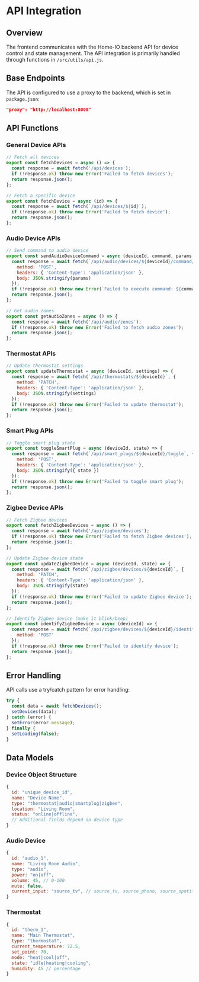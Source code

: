 # API Integration

## Overview

The frontend communicates with the Home-IO backend API for device control and state management. The API integration is primarily handled through functions in `/src/utils/api.js`.

## Base Endpoints

The API is configured to use a proxy to the backend, which is set in `package.json`:

```json
"proxy": "http://localhost:8000"
```

## API Functions

### General Device APIs

```javascript
// Fetch all devices
export const fetchDevices = async () => {
  const response = await fetch('/api/devices');
  if (!response.ok) throw new Error('Failed to fetch devices');
  return response.json();
};

// Fetch a specific device
export const fetchDevice = async (id) => {
  const response = await fetch(`/api/devices/${id}`);
  if (!response.ok) throw new Error('Failed to fetch device');
  return response.json();
};
```

### Audio Device APIs

```javascript
// Send command to audio device
export const sendAudioDeviceCommand = async (deviceId, command, params = {}) => {
  const response = await fetch(`/api/audio/devices/${deviceId}/command/${command}`, {
    method: 'POST',
    headers: { 'Content-Type': 'application/json' },
    body: JSON.stringify(params)
  });
  if (!response.ok) throw new Error(`Failed to execute command: ${command}`);
  return response.json();
};

// Get audio zones
export const getAudioZones = async () => {
  const response = await fetch('/api/audio/zones');
  if (!response.ok) throw new Error('Failed to fetch audio zones');
  return response.json();
};
```

### Thermostat APIs

```javascript
// Update thermostat settings
export const updateThermostat = async (deviceId, settings) => {
  const response = await fetch(`/api/thermostats/${deviceId}`, {
    method: 'PATCH',
    headers: { 'Content-Type': 'application/json' },
    body: JSON.stringify(settings)
  });
  if (!response.ok) throw new Error('Failed to update thermostat');
  return response.json();
};
```

### Smart Plug APIs

```javascript
// Toggle smart plug state
export const toggleSmartPlug = async (deviceId, state) => {
  const response = await fetch(`/api/smart_plugs/${deviceId}/toggle`, {
    method: 'POST',
    headers: { 'Content-Type': 'application/json' },
    body: JSON.stringify({ state })
  });
  if (!response.ok) throw new Error('Failed to toggle smart plug');
  return response.json();
};
```

### Zigbee Device APIs

```javascript
// Fetch Zigbee devices
export const fetchZigbeeDevices = async () => {
  const response = await fetch('/api/zigbee/devices');
  if (!response.ok) throw new Error('Failed to fetch Zigbee devices');
  return response.json();
};

// Update Zigbee device state
export const updateZigbeeDevice = async (deviceId, state) => {
  const response = await fetch(`/api/zigbee/devices/${deviceId}`, {
    method: 'PATCH',
    headers: { 'Content-Type': 'application/json' },
    body: JSON.stringify(state)
  });
  if (!response.ok) throw new Error('Failed to update Zigbee device');
  return response.json();
};

// Identify Zigbee device (make it blink/beep)
export const identifyZigbeeDevice = async (deviceId) => {
  const response = await fetch(`/api/zigbee/devices/${deviceId}/identify`, {
    method: 'POST'
  });
  if (!response.ok) throw new Error('Failed to identify device');
  return response.json();
};
```

## Error Handling

API calls use a try/catch pattern for error handling:

```javascript
try {
  const data = await fetchDevices();
  setDevices(data);
} catch (error) {
  setError(error.message);
} finally {
  setLoading(false);
}
```

## Data Models

### Device Object Structure

```javascript
{
  id: "unique_device_id",
  name: "Device Name",
  type: "thermostat|audio|smartplug|zigbee",
  location: "Living Room", 
  status: "online|offline",
  // Additional fields depend on device type
}
```

### Audio Device

```javascript
{
  id: "audio_1",
  name: "Living Room Audio",
  type: "audio",
  power: "on|off",
  volume: 45, // 0-100
  mute: false,
  current_input: "source_tv", // source_tv, source_phono, source_spotify, source_aux
}
```

### Thermostat

```javascript
{
  id: "therm_1",
  name: "Main Thermostat",
  type: "thermostat",
  current_temperature: 72.5,
  set_point: 70,
  mode: "heat|cool|off",
  state: "idle|heating|cooling",
  humidity: 45 // percentage
}
```